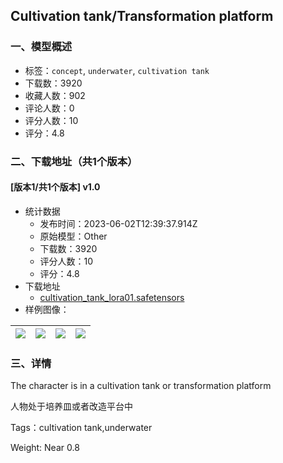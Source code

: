 ## Cultivation tank/Transformation platform
### 一、模型概述

- 标签：`concept`, `underwater`, `cultivation tank`
- 下载数：3920
- 收藏人数：902
- 评论人数：0
- 评分人数：10
- 评分：4.8

### 二、下载地址（共1个版本）

#### [版本1/共1个版本] v1.0

- 统计数据
  - 发布时间：2023-06-02T12:39:37.914Z
  - 原始模型：Other
  - 下载数：3920
  - 评分人数：10
  - 评分：4.8
- 下载地址
  - [cultivation_tank_lora01.safetensors](https://civitai.com/api/download/models/87647)
- 样例图像：

| <img src="https://image.civitai.com/xG1nkqKTMzGDvpLrqFT7WA/cf088478-6958-4019-a437-ffec61eb5cd6/width=450/1005109.jpeg" /> | <img src="https://image.civitai.com/xG1nkqKTMzGDvpLrqFT7WA/14648ca5-ce31-42f2-ae1f-3da1b0424a5e/width=450/1004475.jpeg" /> | <img src="https://image.civitai.com/xG1nkqKTMzGDvpLrqFT7WA/b9c8b4b9-6001-4d67-bee6-7b84a77772b5/width=450/1004421.jpeg" /> | <img src="https://image.civitai.com/xG1nkqKTMzGDvpLrqFT7WA/0917745e-d9be-4e3e-9fff-0bde64158ec4/width=450/1004402.jpeg" /> |
| ---- | ---- | ---- | ---- |


### 三、详情
<p>The character is in a cultivation tank or transformation platform</p><p>人物处于培养皿或者改造平台中</p><p>Tags：cultivation tank,underwater</p><p>Weight: Near 0.8</p>